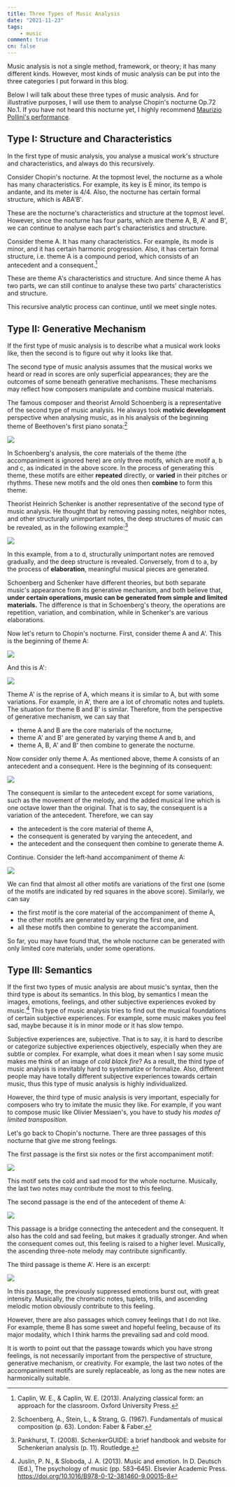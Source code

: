 ```yaml
---
title: Three Types of Music Analysis
date: "2021-11-23"
tags:
    - music
comment: true
cn: false
---
```



Music analysis is not a single method, framework, or theory; it has many different kinds. However, most kinds of music analysis can be put into the three categories I put forward in this blog.

Below I will talk about these three types of music analysis. And for illustrative purposes, I will use them to analyse Chopin's nocturne Op.72 No.1. If you have not heard this nocturne yet, I highly recommend [Maurizio Pollini's performance](https://www.youtube.com/watch?v=3W46S8cMitM).


## Type I: Structure and Characteristics

In the first type of music analysis, you analyse a musical work's structure and characteristics, and always do this recursively.

Consider Chopin's nocturne. At the topmost level, the nocturne as a whole has many characteristics. For example, its key is E minor, its tempo is andante, and its meter is 4/4. Also, the nocturne has certain formal structure, which is ABA'B'.

These are the nocturne's characteristics and structure at the topmost level. However, since the nocturne has four parts, which are theme A, B, A' and B', we can continue to analyse each part's characteristics and structure.

Consider theme A. It has many characteristics. For example, its mode is minor, and it has certain harmonic progression. Also, it has certain formal structure, i.e. theme A is a compound period, which consists of an antecedent and a consequent.[^1] 

These are theme A's characteristics and structure. And since theme A has two parts, we can still continue to analyse these two parts' characteristics and structure.

This recursive analytic process can continue, until we meet single notes.


## Type II: Generative Mechanism

If the first type of music analysis is to describe what a musical work looks like, then the second is to figure out why it looks like that.

The second type of music analysis assumes that the musical works we heard or read in scores are only superficial appearances; they are the outcomes of some beneath generative mechanisms. These mechanisms may reflect how composers manipulate and combine musical materials.

The famous composer and theorist Arnold Schoenberg is a representative of the second type of music analysis. He always took **motivic development** perspective when analysing music, as in his analysis of the beginning theme of Beethoven's first piano sonata:[^2]

![](/cn/three-types-of-music-analysis/pics/schoenberg.png)

In Schoenberg's analysis, the core materials of the theme (the accompaniment is ignored here) are only three motifs, which are motif a, b and c, as indicated in the above score. In the process of generating this theme, these motifs are either **repeated** directly, or **varied** in their pitches or rhythms. These new motifs and the old ones then **combine** to form this theme.

Theorist Heinrich Schenker is another representative of the second type of music analysis. He thought that by removing passing notes, neighbor notes, and other structurally unimportant notes, the deep structures of music can be revealed, as in the following example:[^3]

![](/cn/three-types-of-music-analysis/pics/schenker.png)

In this example, from a to d, structurally unimportant notes are removed gradually, and the deep structure is revealed. Conversely, from d to a, by the process of **elaboration**, meaningful musical pieces are generated.

Schoenberg and Schenker have different theories, but both separate music's appearance from its generative mechanism, and both believe that, **under certain operations, music can be generated from simple and limited materials.** The difference is that in Schoenberg's theory, the operations are repetition, variation, and combination, while in Schenker's are various elaborations.

Now let's return to Chopin's nocturne. First, consider theme A and A'. This is the beginning of theme A:

![](/cn/three-types-of-music-analysis/pics/a.png)

And this is A':

![](/cn/three-types-of-music-analysis/pics/a'.png)

Theme A' is the reprise of A, which means it is similar to A, but with some variations. For example, in A', there are a lot of chromatic notes and tuplets. The situation for theme B and B' is similar. Therefore, from the perspective of generative mechanism, we can say that

- theme A and B are the core materials of the nocturne,
- theme A' and B' are generated by varying theme A and b, and
- theme A, B, A' and B' then combine to generate the nocturne.

Now consider only theme A. As mentioned above, theme A consists of an antecedent and a consequent. Here is the beginning of its consequent:

![](/cn/three-types-of-music-analysis/pics/consequent.png)

The consequent is similar to the antecedent except for some variations, such as the movement of the melody, and the added musical line which is one octave lower than the original. That is to say, the consequent is a variation of the antecedent. Therefore, we can say

- the antecedent is the core material of theme A,
- the consequent is generated by varying the antecedent, and
- the antecedent and the consequent then combine to generate theme A.

Continue. Consider the left-hand accompaniment of theme A:

![](/cn/three-types-of-music-analysis/pics/motif.png)

We can find that almost all other motifs are variations of the first one (some of the motifs are indicated by red squares in the above score). Similarly, we can say

- the first motif is the core material of the accompaniment of theme A,
- the other motifs are generated by varying the first one, and
- all these motifs then combine to generate the accompaniment.

So far, you may have found that, the whole nocturne can be generated with only limited core materials, under some operations.


## Type III: Semantics

If the first two types of music analysis are about music's syntax, then the third type is about its semantics. In this blog, by semantics I mean the images, emotions, feelings, and other subjective experiences evoked by music.[^4] This type of music analysis tries to find out the musical foundations of certain subjective experiences. For example, some music makes you feel sad, maybe because it is in minor mode or it has slow tempo.

Subjective experiences are, subjective. That is to say, it is hard to describe or categorize subjective experiences objectively, especially when they are subtle or complex. For example, what does it mean when I say some music makes me think of an image of *cold black fire*? As a result, the third type of music analysis is inevitably hard to systematize or formalize. Also, different people may have totally different subjective experiences towards certain music, thus this type of music analysis is highly individualized.

However, the third type of music analysis is very important, especially for composers who try to imitate the music they like. For example, if you want to compose music like Olivier Messiaen's, you have to study his *modes of limited transposition*.

Let's go back to Chopin's nocturne. There are three passages of this nocturne that give me strong feelings.

The first passage is the first six notes or the first accompaniment motif:

![](/cn/three-types-of-music-analysis/pics/accompaniment.png)

This motif sets the cold and sad mood for the whole nocturne. Musically, the last two notes may contribute the most to this feeling.

The second passage is the end of the antecedent of theme A:

![](/cn/three-types-of-music-analysis/pics/end.png)

This passage is a bridge connecting the antecedent and the consequent. It also has the cold and sad feeling, but makes it gradually stronger. And when the consequent comes out, this feeling is raised to a higher level. Musically, the ascending three-note melody may contribute significantly.

The third passage is theme A'. Here is an excerpt:

![](/cn/three-types-of-music-analysis/pics/intense.png)

In this passage, the previously suppressed emotions burst out, with great intensity. Musically, the chromatic notes, tuplets, trills, and ascending melodic motion obviously contribute to this feeling.

However, there are also passages which convey feelings that I do not like. For example, theme B has some sweet and hopeful feeling, because of its major modality, which I think harms the prevailing sad and cold mood.

It is worth to point out that the passage towards which you have strong feelings, is not necessarily important from the perspective of structure, generative mechanism, or creativity. For example, the last two notes of the accompaniment motifs are surely replaceable, as long as the new notes are harmonically suitable.


[^1]: Caplin, W. E., & Caplin, W. E. (2013). Analyzing classical form: an approach for the classroom. Oxford University Press.
[^2]: Schoenberg, A., Stein, L., & Strang, G. (1967). Fundamentals of musical composition (p. 63). London: Faber & Faber.
[^3]: Pankhurst, T. (2008). SchenkerGUIDE: a brief handbook and website for Schenkerian analysis (p. 11). Routledge.
[^4]: Juslin, P. N., & Sloboda, J. A. (2013). Music and emotion. In D. Deutsch (Ed.), The psychology of music (pp. 583–645). Elsevier Academic Press. https://doi.org/10.1016/B978-0-12-381460-9.00015-8
